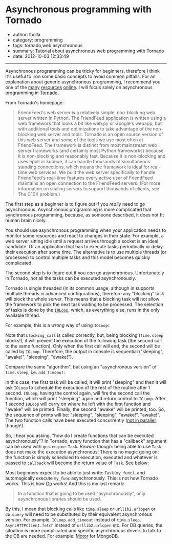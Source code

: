 # Asynchronous programming with Tornado

- author: lbolla
- category: programming
- tags: tornado,web,asynchronous
- summary: Tutorial about asynchronous web programming with Tornado
- date: 2012-10-03 12:33:49

----------------

Asynchronous programming can be tricky for beginners, therefore I think it's
useful to iron some basic concepts to avoid common pitfalls. For an explanation
about generic asynchronous programming, I recommend you one of the [many][1]
[resources][2] [online][3]. I will focus solely on asynchronous programming in
[Tornado][4].

From Tornado's homepage: 

> FriendFeed's web server is a relatively simple, non-blocking web server
> written in Python. The FriendFeed application is written using a web
> framework that looks a bit like web.py or Google's webapp, but with
> additional tools and optimizations to take advantage of the non-blocking web
> server and tools. Tornado is an open source version of this web server and
> some of the tools we use most often at FriendFeed. The framework is distinct
> from most mainstream web server frameworks (and certainly most Python
> frameworks) because it is non-blocking and reasonably fast. Because it is
> non-blocking and uses epoll or kqueue, it can handle thousands of
> simultaneous standing connections, which means the framework is ideal for
> real-time web services. We built the web server specifically to handle
> FriendFeed's real-time features every active user of FriendFeed maintains an
> open connection to the FriendFeed servers. (For more information on scaling
> servers to support thousands of clients, see The C10K problem.)

The first step as a beginner is to figure out if you _really_ need to go
asynchronous. Asynchronous programming is more complicated that synchronous
programming, because, as someone described, it does not fit human brain nicely.

You should use asynchronous programming when your application needs to monitor
some resources and react to changes in their state. For example, a web server
sitting idle until a request arrives through a socket is an ideal candidate. Or
an application that has to execute tasks periodically or delay their execution
after some time. The alternative is to use multiple threads (or processes) to
control multiple tasks and this model becomes quickly complicated.

The second step is to figure out if you _can_ go asynchronous. Unfortunately in
Tornado, not all the tasks can be executed asynchronously.

Tornado is single threaded (in its common usage, although in supports multiple
threads in advanced configurations), therefore any "blocking" task will block
the whole server.  This means that a blocking task will not allow the framework
to pick the next task waiting to be processed. The selection of tasks is done
by the [`IOLoop`][5], which, as everything else, runs in the only available
thread.

For example, this is a _wrong_ way of using `IOLoop`:

<script src="https://gist.github.com/3826189.js?file=async_generic.py"></script>

Note that `blocking_call` is called correctly, but, being
blocking (`time.sleep` blocks!), it will prevent the execution of the following
task (the second call to the same function). Only when the first call will end,
the second will be called by `IOLoop`. Therefore, the output in console is
sequential ("sleeping", "awake!", "sleeping", "awake!").

Compare the same
"algorithm", but using an "asynchronous version" of `time.sleep`, i.e.
`add_timeout`:

<script src="https://gist.github.com/3826189.js?file=async_sleep_1.py"></script>

In this case, the first
task will be called, it will print "sleeping" and then it will ask `IOLoop` to
schedule the execution of the rest of the routine after 1 second. `IOLoop`,
having the control again, will fire the second call the function, which will
print "sleeping" again and return control to `IOLoop`. After 1 second `IOLoop`
will carry on where he left with the first function and "awake" will be
printed. Finally, the second "awake" will be printed, too. So, the sequence of
prints will be: "sleeping", "sleeping", "awake!", "awake!". The two function
calls have been executed concurrently ([not in parallel][6], though!).

So, I hear you asking, "how do I create functions that can be executed
asynchronously"? In Tornado, every function that has a "callback" argument can
be used with `gen.engine.Task`. _Beware though_: being able to use `Task` does
not make the execution asynchronous! There is no magic going on: the function
is simply scheduled to execution, executed and whatever is passed to `callback`
will become the return value of `Task`. See below:

<script src="https://gist.github.com/3826189.js?file=async_generic.py"></script>

Most beginners expect to be able to just write: `Task(my_func)`, and
automagically execute `my_func` asynchronously. This is not how Tornado works.
This is how [Go][7] works! And this is my last remark:

> In a function that is going to be used "asynchronously", only asynchronous
> libraries should be used.

By this, I mean that blocking calls like `time.sleep` or
`urllib2.urlopen` or `db.query` will need to be substituted by their equivalent
asynchronous version. For example, `IOLoop.add_timeout` instead of
`time.sleep`, `AsyncHTTPClient.fetch` instead of `urllib2.urlopen` etc. For DB
queries, the situation is more complicated and specific asynchronous drivers to
talk to the DB are needed. For example: [Motor][8] for MongoDB. 

   [1]: http://en.wikipedia.org/wiki/Asynchrony
   [2]: http://www.cs.brown.edu/courses/cs196-5/f12/handouts/async.pdf
   [3]: http://krondo.com/?page_id=1327
   [4]: http://www.tornadoweb.org/documentation/index.html
   [5]: http://www.tornadoweb.org/documentation/ioloop.html?highlight=ioloop#tornado.ioloop.IOLoop
   [6]: http://stackoverflow.com/questions/1897993/difference-between-concurrent-programming-and-parallel-programming
   [7]: http://golang.org/
   [8]: http://blog.mongodb.org/post/30927719826/motor-asynchronous-driver-for-mongodb-and-python
